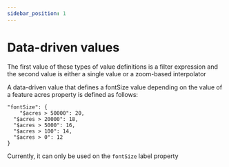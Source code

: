 ```yaml
---
sidebar_position: 1
---
```


# Data-driven values

The first value of these types of value definitions is a filter expression and the second value is either a single value or a zoom-based interpolator

A data-driven value that defines a fontSize value depending on the value of a feature acres property is defined as follows:

```
"fontSize": {
	"$acres > 50000": 20,
  "$acres > 20000": 18,
  "$acres > 5000": 16,
  "$acres > 100": 14,
  "$acres > 0": 12
}
```

Currently, it can only be used on the `fontSize` label property